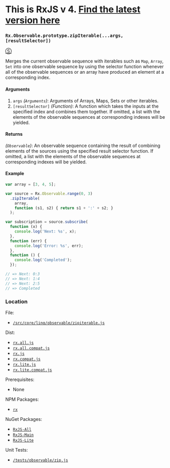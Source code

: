 # This is RxJS v 4. [Find the latest version here](https://github.com/reactivex/rxjs)
### `Rx.Observable.prototype.zipIterable(...args, [resultSelector])`
[&#x24C8;](https://github.com/Reactive-Extensions/RxJS/blob/master/src/core/linq/observable/zipiterable.js "View in source")

Merges the current observable sequence with iterables such as `Map`, `Array`, `Set` into one observable sequence by using the selector function whenever all of the observable sequences or an array have produced an element at a corresponding index.

#### Arguments
1. `args` *(`Arguments`)*: Arguments of Arrays, Maps, Sets or other iterables.
2. `[resultSelector]` *(Function)*: A function which takes the inputs at the specified index and combines them together.  If omitted, a list with the elements of the observable sequences at corresponding indexes will be yielded.

#### Returns
*(`Observable`)*: An observable sequence containing the result of combining elements of the sources using the specified result selector function.  If omitted, a list with the elements of the observable sequences at corresponding indexes will be yielded.

#### Example
```js
var array = [3, 4, 5];

var source = Rx.Observable.range(0, 3)
  .zipIterable(
    array,
    function (s1, s2) { return s1 + ':' + s2; }
  );

var subscription = source.subscribe(
  function (x) {
    console.log('Next: %s', x);
  },
  function (err) {
    console.log('Error: %s', err);
  },
  function () {
    console.log('Completed');
  });

// => Next: 0:3
// => Next: 1:4
// => Next: 2:5
// => Completed
```

### Location

File:
- [`/src/core/linq/observable/zipiterable.js`](https://github.com/Reactive-Extensions/RxJS/blob/master/src/core/linq/observable/zipiterable.js)

Dist:
- [`rx.all.js`](https://github.com/Reactive-Extensions/RxJS/blob/master/dist/rx.all.js)
- [`rx.all.compat.js`](https://github.com/Reactive-Extensions/RxJS/blob/master/dist/rx.all.compat.js)
- [`rx.js`](https://github.com/Reactive-Extensions/RxJS/blob/master/dist/rx.js)
- [`rx.compat.js`](https://github.com/Reactive-Extensions/RxJS/blob/master/dist/rx.compat.js)
- [`rx.lite.js`](https://github.com/Reactive-Extensions/RxJS/blob/master/dist/rx.lite.js)
- [`rx.lite.compat.js`](https://github.com/Reactive-Extensions/RxJS/blob/master/dist/rx.lite.compat.js)

Prerequisites:
- None

NPM Packages:
- [`rx`](https://www.npmjs.org/package/rx)

NuGet Packages:
- [`RxJS-All`](http://www.nuget.org/packages/RxJS-All/)
- [`RxJS-Main`](http://www.nuget.org/packages/RxJS-Main/)
- [`RxJS-Lite`](http://www.nuget.org/packages/RxJS-Lite/)

Unit Tests:
- [`/tests/observable/zip.js`](https://github.com/Reactive-Extensions/RxJS/blob/master/tests/observable/zip.js)
